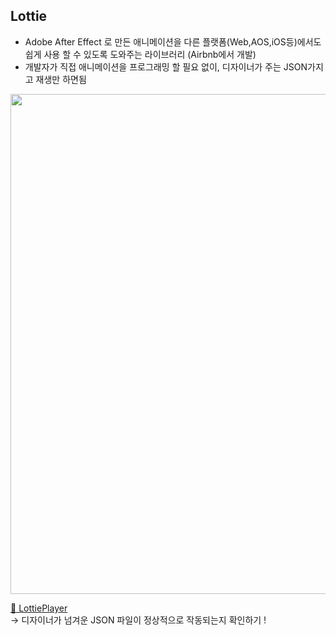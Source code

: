## Lottie

- Adobe After Effect 로 만든 애니메이션을 다른 플랫폼(Web,AOS,iOS등)에서도 쉽게 사용 할 수 있도록 도와주는 라이브러리 (Airbnb에서 개발)
- 개발자가 직접 애니메이션을 프로그래밍 할 필요 없이, 디자이너가 주는 JSON가지고 재생만 하면됨 

<img src= "https://user-images.githubusercontent.com/81313960/146884455-04c83a14-e6a6-4b3e-8f65-a274aea2f90c.png" width ="800">

[🔗 LottiePlayer ](https://svgsprite.com/tools/lottie-player/)   
-> 디자이너가 넘겨운 JSON 파일이 정상적으로 작동되는지 확인하기 !
